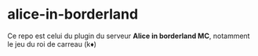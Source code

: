 # alice-in-borderland

Ce repo est celui du plugin du serveur **Alice in borderland MC**, notamment le jeu du roi de carreau (k♦️)
